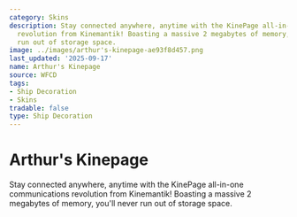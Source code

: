 ```yaml
---
category: Skins
description: Stay connected anywhere, anytime with the KinePage all-in-one communications
  revolution from Kinemantik! Boasting a massive 2 megabytes of memory, you'll never
  run out of storage space.
image: ../images/arthur's-kinepage-ae93f8d457.png
last_updated: '2025-09-17'
name: Arthur's Kinepage
source: WFCD
tags:
- Ship Decoration
- Skins
tradable: false
type: Ship Decoration
---
```


# Arthur's Kinepage

Stay connected anywhere, anytime with the KinePage all-in-one communications revolution from Kinemantik! Boasting a massive 2 megabytes of memory, you'll never run out of storage space.

